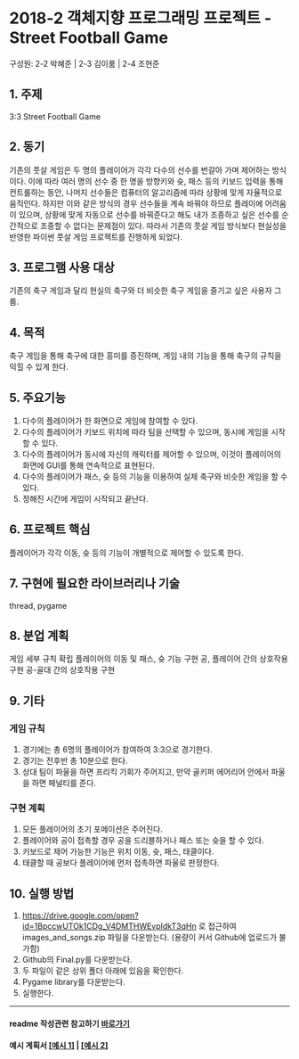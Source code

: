 # 2018-2 객체지향 프로그래밍 프로젝트 - Street Football Game
구성원: 2-2 박혜준 | 2-3 김이룸 | 2-4 조현준

## 1. 주제
3:3 Street Football Game

## 2. 동기
기존의 풋살 게임은 두 명의 플레이어가 각각 다수의 선수를 번갈아 가며 제어하는 방식이다. 이에 따라 여러 명의 선수 중 한 명을 방향키와 슛, 패스 등의 키보드 입력을 통해 컨트롤하는 동안, 나머지 선수들은 컴퓨터의 알고리즘에 따라 상황에 맞게 자율적으로 움직인다. 하지만 이와 같은 방식의 경우 선수들을 계속 바꿔야 하므로 플레이에 어려움이 있으며, 상황에 맞게 자동으로 선수를 바꿔준다고 해도 내가 조종하고 싶은 선수를 순간적으로 조종할 수 없다는 문제점이 있다. 따라서 기존의 풋살 게임 방식보다 현실성을 반영한 파이썬 풋살 게임 프로젝트를 진행하게 되었다.

## 3. 프로그램 사용 대상
기존의 축구 게임과 달리 현실의 축구와 더 비슷한 축구 게임을 즐기고 싶은 사용자 그룹.

## 4. 목적
축구 게임을 통해 축구에 대한 흥미를 증진하며, 게임 내의 기능을 통해 축구의 규칙을 익힐 수 있게 한다.

## 5. 주요기능
1. 다수의 플레이어가 한 화면으로 게임에 참여할 수 있다.
2. 다수의 플레이어가 키보드 위치에 따라 팀을 선택할 수 있으며, 동시에 게임을 시작할 수 있다.
3. 다수의 플레이어가 동시에 자신의 캐릭터를 제어할 수 있으며, 이것이 플레이어의 화면에 GUI를 통해 연속적으로 표현된다.
4. 다수의 플레이어가 패스, 슛 등의 기능을 이용하여 실제 축구와 비슷한 게임을 할 수 있다.
5. 정해진 시간에 게임이 시작되고 끝난다.

## 6. 프로젝트 핵심
플레이어가 각각 이동, 슛 등의 기능이 개별적으로 제어할 수 있도록 한다.

## 7. 구현에 필요한 라이브러리나 기술
thread, pygame

## 8. **분업 계획**
게임 세부 규칙 확립
플레이어의 이동 및 패스, 슛 기능 구현
공, 플레이어 간의 상호작용 구현
공-골대 간의 상호작용 구현

## 9. 기타
### 게임 규칙
1. 경기에는 총 6명의 플레이어가 참여하여 3:3으로 경기한다.
2. 경기는 전후반 총 10분으로 한다.
3. 상대 팀이 파울을 하면 프리킥 기회가 주어지고, 만약 골키퍼 에어리어 안에서 파울을 하면 페널티를 준다.

### 구현 계획
1. 모든 플레이어의 초기 포메이션은 주어진다.
2. 플레이어와 공이 접촉할 경우 공을 드리블하거나 패스 또는 슛을 할 수 있다.
3. 키보드로 제어 가능한 기능은 위치 이동, 슛, 패스, 태클이다.
4. 태클할 때 공보다 플레이어에 먼저 접촉하면 파울로 판정한다.

## 10. 실행 방법
1. https://drive.google.com/open?id=1BpccwUTOk1CDg_V4DMTHWEvpIdkT3qHn 로 접근하여 images_and_songs.zip 파일을 다운받는다. (용량이 커서 Github에 업로드가 불가함)
2. Github의 Final.py를 다운받는다.
3. 두 파일이 같은 상위 폴더 아래에 있음을 확인한다.
4. Pygame library를 다운받는다.
5. 실행한다.


<hr>

#### readme 작성관련 참고하기 [바로가기](https://heropy.blog/2017/09/30/markdown/)

#### 예시 계획서 [[예시 1]](https://docs.google.com/document/d/1hcuGhTtmiTUxuBtr3O6ffrSMahKNhEj33woE02V-84U/edit?usp=sharing) | [[예시 2]](https://docs.google.com/document/d/1FmxTZvmrroOW4uZ34Xfyyk9ejrQNx6gtsB6k7zOvHYE/edit?usp=sharing)
